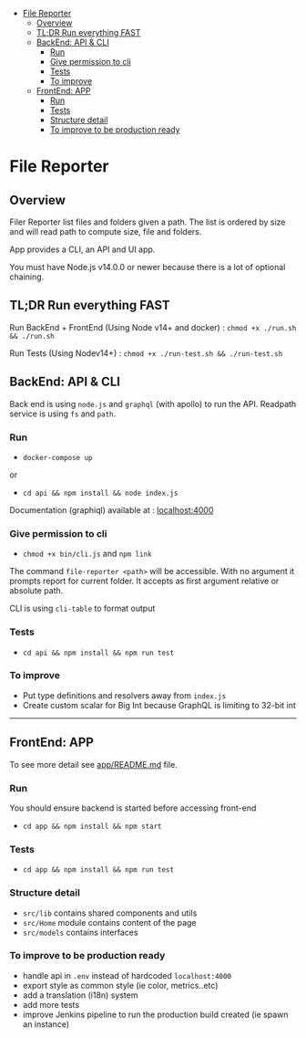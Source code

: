 
- [File Reporter](#file-reporter)
  - [Overview](#overview)
  - [TL;DR Run everything FAST](#tldr-run-everything-fast)
  - [BackEnd: API & CLI](#backend-api--cli)
    - [Run](#run)
    - [Give permission to cli](#give-permission-to-cli)
    - [Tests](#tests)
    - [To improve](#to-improve)
  - [FrontEnd: APP](#frontend-app)
    - [Run](#run-1)
    - [Tests](#tests-1)
    - [Structure detail](#structure-detail)
    - [To improve to be production ready](#to-improve-to-be-production-ready)

# File Reporter

## Overview

Filer Reporter list files and folders given a path.
The list is ordered by size and will read path to compute size, file and folders.

App provides a CLI, an API and UI app.

You must have Node.js v14.0.0 or newer because there is a lot of optional chaining. 

## TL;DR Run everything FAST

Run BackEnd + FrontEnd (Using Node v14+ and docker) : `chmod +x ./run.sh && ./run.sh`

Run Tests (Using Nodev14+) : `chmod +x ./run-test.sh && ./run-test.sh`

## BackEnd: API & CLI

Back end is using `node.js` and `graphql` (with apollo) to run the API.
Readpath service is using `fs` and `path`.


### Run 

- `docker-compose up`

or

- `cd api && npm install && node index.js`

Documentation (graphiql) available at : [localhost:4000](http://localhost:4000/)

### Give permission to cli

- `chmod +x bin/cli.js` and `npm link`

The command `file-reporter <path>` will be accessible. 
With no argument it prompts report for current folder.
It accepts as first argument relative or absolute path.

CLI is using `cli-table` to format output

### Tests

- `cd api && npm install && npm run test`

### To improve

- Put type definitions and resolvers away from `index.js`
- Create custom scalar for Big Int because GraphQL is limiting to 32-bit int

---

## FrontEnd: APP

To see more detail see [app/README.md](app/README.md) file.

### Run

You should ensure backend is started before accessing front-end

- `cd app && npm install && npm start`

### Tests

- `cd app && npm install && npm run test`

### Structure detail

- `src/lib` contains shared components and utils
- `src/Home` module contains content of the page
- `src/models` contains interfaces

### To improve to be production ready

- handle api in `.env` instead of hardcoded `localhost:4000`
- export style as common style (ie color, metrics..etc)
- add a translation (i18n) system
- add more tests
- improve Jenkins pipeline to run the production build created (ie spawn an instance)

